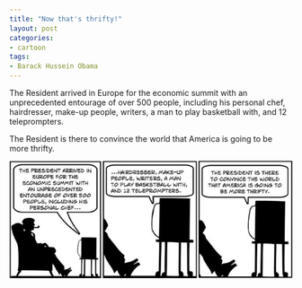 ```yaml
---
title: "Now that's thrifty!"
layout: post
categories:
- cartoon
tags:
- Barack Hussein Obama
---
```


The Resident arrived in Europe for the economic summit with an unprecedented entourage of over 500 people, including his personal chef, hairdresser, make-up people, writers, a man to play basketball with, and 12 teleprompters.

The Resident is there to convince the world that America is going to be more thrifty.

![Now that's thrifty!](/assets/img/2012/08/ATT2.jpg)
